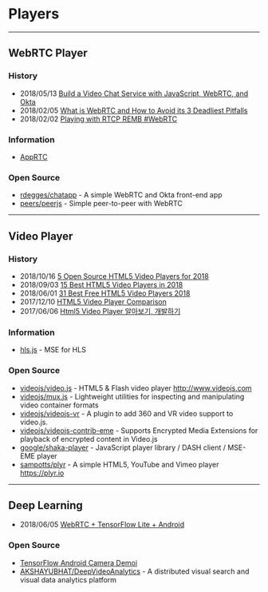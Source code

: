 # Players

---
## WebRTC Player

### History
- 2018/05/13 [Build a Video Chat Service with JavaScript, WebRTC, and Okta](https://dzone.com/articles/build-a-video-chat-service-with-javascript-webrtc)
- 2018/02/05 [What is WebRTC and How to Avoid its 3 Deadliest Pitfalls](https://www.mindk.com/blog/what-is-webrtc-and-how-to-avoid-its-3-deadliest-pitfalls/)
- 2018/02/02 [Playing with RTCP REMB #WebRTC](https://medium.com/tribe-staff/playing-with-rtcp-remb-webrtc-746f565f750f)


### Information
- [AppRTC](https://appr.tc/)


### Open Source
- [rdegges/chatapp](https://github.com/rdegges/chatapp) - A simple WebRTC and Okta front-end app
- [peers/peerjs](https://github.com/peers/peerjs) - Simple peer-to-peer with WebRTC


---
## Video Player

### History
- 2018/10/16 [5 Open Source HTML5 Video Players for 2018](https://blog.bitsrc.io/5-open-source-html5-video-players-for-2018-38fa85932afb)
- 2018/09/03 [15 Best HTML5 Video Players in 2018](https://www.alltechnerd.com/best-html5-video-players/)
- 2018/06/01 [31 Best Free HTML5 Video Players 2018](https://www.edopedia.com/blog/best-free-html5-video-players/)
- 2017/12/10 [HTML5 Video Player Comparison](http://socialcompare.com/en/comparison/html5-video-player-comparison)
- 2017/06/06 [Html5 Video Player 알아보기, 개발하기](https://bkim.tistory.com/11)


### Information
- [hls.js](https://video-dev.github.io/hls.js/latest/) - MSE for HLS


### Open Source
- [videojs/video.js](https://github.com/videojs/video.js) - HTML5 & Flash video player http://www.videojs.com
- [videojs/mux.js](https://github.com/videojs/mux.js) - Lightweight utilities for inspecting and manipulating video container formats
- [videojs/videojs-vr](https://github.com/videojs/videojs-vr) - A plugin to add 360 and VR video support to video.js.
- [videojs/videojs-contrib-eme](https://github.com/videojs/videojs-contrib-eme) - Supports Encrypted Media Extensions for playback of encrypted content in Video.js
- [google/shaka-player](https://github.com/google/shaka-player) - JavaScript player library / DASH client / MSE-EME player
- [sampotts/plyr](https://github.com/sampotts/plyr) - A simple HTML5, YouTube and Vimeo player https://plyr.io


---
## Deep Learning
- 2018/06/05 [WebRTC + TensorFlow Lite + Android](http://leadtosilverlining.blogspot.com/2018/05/android-webrtc-tensorflow-lite.html)


### Open Source
- [TensorFlow Android Camera Demoi](https://github.com/tensorflow/tensorflow/tree/master/tensorflow/examples/android)
- [AKSHAYUBHAT/DeepVideoAnalytics](https://github.com/AKSHAYUBHAT/DeepVideoAnalytics) - A distributed visual search and visual data analytics platform





